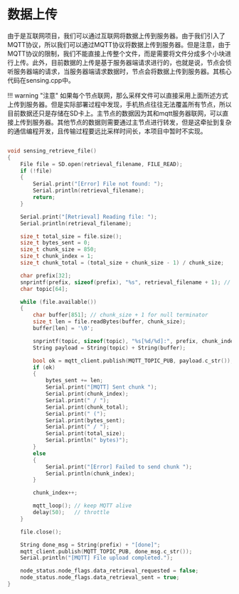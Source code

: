 # 数据上传

由于是互联网项目，我们可以通过互联网将数据上传到服务器。由于我们引入了MQTT协议，所以我们可以通过MQTT协议将数据上传到服务器。但是注意，由于MQTT协议的限制，我们不能直接上传整个文件，而是需要将文件分成多个小块进行上传。此外，目前数据的上传是基于服务器端请求进行的，也就是说，节点会侦听服务器端的请求，当服务器端请求数据时，节点会将数据上传到服务器。其核心代码在sensing.cpp中。

!!! warning "注意"
    如果每个节点联网，那么采样文件可以直接采用上面所述方式上传到服务器。但是实际部署过程中发现，手机热点往往无法覆盖所有节点，所以目前数据还只是存储在SD卡上。主节点的数据因为其和mqtt服务器联网，可以直接上传到服务器。其他节点的数据则需要通过主节点进行转发，但是这牵扯到复杂的通信编程开发，且传输过程要远比采样时间长，本项目中暂时不实现。

```cpp

void sensing_retrieve_file()
{
    File file = SD.open(retrieval_filename, FILE_READ);
    if (!file)
    {
        Serial.print("[Error] File not found: ");
        Serial.println(retrieval_filename);
        return;
    }

    Serial.print("[Retrieval] Reading file: ");
    Serial.println(retrieval_filename);

    size_t total_size = file.size();
    size_t bytes_sent = 0;
    size_t chunk_size = 850;
    size_t chunk_index = 1;
    size_t chunk_total = (total_size + chunk_size - 1) / chunk_size;

    char prefix[32];
    snprintf(prefix, sizeof(prefix), "%s", retrieval_filename + 1); // Remove leading '/'
    char topic[64];

    while (file.available())
    {
        char buffer[851]; // chunk_size + 1 for null terminator
        size_t len = file.readBytes(buffer, chunk_size);
        buffer[len] = '\0';

        snprintf(topic, sizeof(topic), "%s[%d/%d]:", prefix, chunk_index, chunk_total);
        String payload = String(topic) + String(buffer);

        bool ok = mqtt_client.publish(MQTT_TOPIC_PUB, payload.c_str());
        if (ok)
        {
            bytes_sent += len;
            Serial.print("[MQTT] Sent chunk ");
            Serial.print(chunk_index);
            Serial.print(" / ");
            Serial.print(chunk_total);
            Serial.print(" (");
            Serial.print(bytes_sent);
            Serial.print(" / ");
            Serial.print(total_size);
            Serial.println(" bytes)");
        }
        else
        {
            Serial.print("[Error] Failed to send chunk ");
            Serial.println(chunk_index);
        }

        chunk_index++;

        mqtt_loop(); // keep MQTT alive
        delay(50);   // throttle
    }

    file.close();

    String done_msg = String(prefix) + "[done]";
    mqtt_client.publish(MQTT_TOPIC_PUB, done_msg.c_str());
    Serial.println("[MQTT] File upload completed.");

    node_status.node_flags.data_retrieval_requested = false;
    node_status.node_flags.data_retrieval_sent = true;
}

```